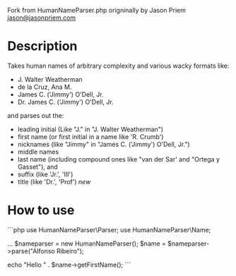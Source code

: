 Fork from HumanNameParser.php origninally by Jason Priem <jason@jasonpriem.com>


# Description
Takes human names of arbitrary complexity and various wacky formats like:

* J. Walter Weatherman 
* de la Cruz, Ana M. 
* James C. ('Jimmy') O'Dell, Jr.
* Dr. James C. ('Jimmy') O'Dell, Jr.

and parses out the:

- leading initial (Like "J." in "J. Walter Weatherman")
- first name (or first initial in a name like 'R. Crumb')
- nicknames (like "Jimmy" in "James C. ('Jimmy') O'Dell, Jr.")
- middle names
- last name (including compound ones like "van der Sar' and "Ortega y Gasset"), and
- suffix (like 'Jr.', 'III')
- title (like 'Dr.', 'Prof') *new*


# How to use

´´´php
use HumanNameParser\Parser;
use HumanNameParser\Name;

...
$nameparser = new HumanNameParser();
$name = $nameparser->parse("Alfonso Ribeiro");

echo "Hello " . $name->getFirstName();
´´´